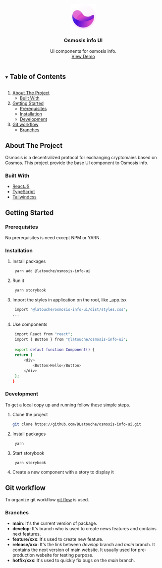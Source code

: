 <!-- PROJECT LOGO -->
<br />
<p align="center">
  <a href="https://story.osmosis.latouche.dev/">
    <img src="./logo.webp" alt="Logo" width="80" height="80">
  </a>

  <h3 align="center">Osmosis info UI</h3>

  <p align="center">
    UI components for osmosis info.
    <br />
    <a href="https://beta.osmosis.latouche.dev/">View Demo</a>
  </p>
</p>

<!-- TABLE OF CONTENTS -->
<details open="open">
  <summary><h2 style="display: inline-block">Table of Contents</h2></summary>
  <ol>
    <li>
      <a href="#about-the-project">About The Project</a>
      <ul>
        <li><a href="#built-with">Built With</a></li>
      </ul>
    </li>
    <li>
      <a href="#getting-started">Getting Started</a>
      <ul>
        <li><a href="#prerequisites">Prerequisites</a></li>
        <li><a href="#installation">Installation</a></li>
        <li><a href="#Development">Development</a></li>
      </ul>
    </li>
      <li>
      <a href="#git-workflow">Git workflow</a>
      <ul>
        <li><a href="#branchs">Branches</a></li>
      </ul>
      </li>
  </ol>
</details>

<!-- ABOUT THE PROJECT -->

## About The Project

Osmosis is a decentralized protocol for exchanging cryptomaies based on Cosmos.
This project provide the base UI component to Osmosis info.

### Built With

- [ReactJS](https://reactjs.org/)
- [TypeScript](https://www.typescriptlang.org/)
- [Tailwindcss](https://tailwindcss.com/)

<!-- GETTING STARTED -->

## Getting Started

### Prerequisites

No prerequisites is need except NPM or YARN.

### Installation

1. Install packages

   ```sh
    yarn add @latouche/osmosis-info-ui
   ```

2. Run it

   ```sh
    yarn storybook
   ```

3. Import the styles in application on the root, like \_app.tsx

   ```sh
    import "@latouche/osmosis-info-ui/dist/styles.css";
   ...
   ```

4. Use components

   ```sh
    import React from "react";
    import { Button } from "@latouche/osmosis-info-ui";

    export defaut function Component() {
   	return (
   		<div>
   			<Button>Hello</Button>
   		</div>
   	);
   }
   ```

### Development

To get a local copy up and running follow these simple steps.

1. Clone the project

   ```sh
   git clone https://github.com/DLatouche/osmosis-info-ui.git
   ```

2. Install packages

   ```sh
    yarn
   ```

3. Start storybook

   ```sh
    yarn storybook
   ```

4. Create a new component with a story to display it

## Git workflow

To organize git workflow [git flow](http://danielkummer.github.io/git-flow-cheatsheet/) is used.

### Branches

- **main**: It's the current version of package.
- **develop**: It's branch who is used to create news features and contains next features.
- **feature/xxx**: It's used to create new feature.
- **release/xxx**: It's the link between _develop_ branch and _main_ branch. It contains the next version of main website. It usually used for pre-production website for testing purpose.
- **hotfix/xxx**: It's used to quickly fix bugs on the _main_ branch.
